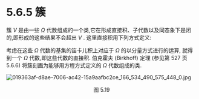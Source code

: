 # 5.6.5 簇

簇 $V$ 是由一些 $\Omega$ 代数组成的一个类,它在形成直接积、子代数以及同态象下是闭的,即形成的这些结果不会超出 $V$ . 这里直接积用下列方式定义:

考虑在这些 $\Omega$ 代数的基集的笛卡儿积上对应于 $\Omega$ 的以分量方式进行的运算, 就得到一个 $\Omega$ 代数,即这些代数的直接积. 伯克霍夫 (Birkhoff) 定理 (参见第 527 页 5.6.6) 将簇刻画为能够用方程方式定义的 $\Omega$ 代数组成的类.

![019363af-d8ae-7006-ac42-15a9aafbc2ce_166_534_490_575_448_0.jpg](/images/019363af-d8ae-7006-ac42-15a9aafbc2ce_166_534_490_575_448_0.jpg)

<center>图 5.19</center>
